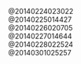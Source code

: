 @20140224023022  
@20140225014427  
@20140226020705  
@20140227014644  
@20140228022524  
@20140301025257
